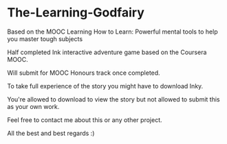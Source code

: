 # The-Learning-Godfairy
Based on the MOOC Learning How to Learn: Powerful mental tools to help you master tough subjects

Half completed Ink interactive adventure game based on the Coursera MOOC.

Will submit for MOOC Honours track once completed.

To take full experience of the story you might have to download Inky.

You're allowed to download to view the story but not allowed to submit this as your own work.

Feel free to contact me about this or any other project.

All the best and best regards :)
